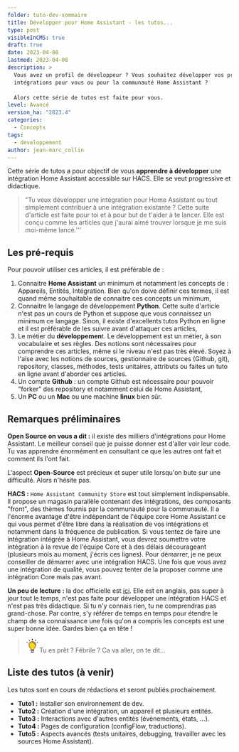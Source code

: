 ```yaml
---
folder: tuto-dev-sommaire
title: Développer pour Home Assistant - les tutos...
type: post
visibleInCMS: true
draft: true
date: 2023-04-08
lastmod: 2023-04-08
description: >
  Vous avez un profil de développeur ? Vous souhaitez développer vos propres
  intégrations pour vous ou pour la communauté Home Assistant ?

  Alors cette série de tutos est faite pour vous.
level: Avancé
version_ha: "2023.4"
categories:
  - Concepts
tags:
  - developpement
author: jean-marc_collin
---
```

Cette série de tutos a pour objectif de vous **apprendre à développer** une intégration Home Assistant accessible sur HACS. Elle se veut progressive et didactique.

> "Tu veux développer une intégration pour Home Assistant ou tout simplement contribuer à une intégration existante ? Cette suite d'article est faite pour toi et à pour but de t'aider à te lancer. Elle est conçu comme les articles que j'aurai aimé trouver lorsque je me suis moi-même lancé.'''

## Les pré-requis

Pour pouvoir utiliser ces articles, il est préférable de :

1. Connaitre **Home Assistant** un minimum et notamment les concepts de : Appareils, Entités, Intégration. Bien qu'on doive définir ces termes, il est quand même souhaitable de connaitre ces concepts un minimum,
2. Connaitre le langage de développement **Python**. Cette suite d'article n'est pas un cours de Python et suppose que vous connaissez un minimum ce langage. Sinon, il existe d'excellents tutos Python en ligne et il est préférable de les suivre avant d'attaquer ces articles,
3. Le métier du **développemen**t. Le développement est un métier, à son vocabulaire et ses règles. Des notions sont nécessaires pour comprendre ces articles, même si le niveau n'est pas très élevé. Soyez à l'aise avec les notions de sources, gestionnaire de sources (Github, git), repository, classes, méthodes, tests unitaires, attributs ou faites un tuto en ligne avant d'aborder ces articles.
4. Un compte **Github** : un compte Github est nécessaire pour pouvoir "forker" des repository et notamment celui de Home Assistant,
5. Un **PC** ou un **Mac** ou une machine **linux** bien sûr.

## Remarques préliminaires

**Open Source on vous a dit :** il existe des milliers d'intégrations pour Home Assistant. Le meilleur conseil que je puisse donner est d'aller voir leur code. Tu vas apprendre énormément en consultant ce que les autres ont fait et comment ils l'ont fait.

L'aspect **Open-Source** est précieux et super utile lorsqu'on bute sur une difficulté. Alors n'hésite pas.

**HACS :** `Home Assistant Community Store` est tout simplement indispensable. Il propose un magasin parallèle contenant des intégrations, des composants "front", des thèmes fournis par la communauté pour la communauté. Il a l'énorme avantage d'être indépendant de l'équipe core Home Assistant ce qui vous permet d'être libre dans la réalisation de vos intégrations et notamment dans la fréquence de publication. Si vous tentez de faire une intégration intégrée à Home Assistant, vous devrez soumettre votre intégration à la revue de l'équipe Core et à des délais décourageant (plusieurs mois au moment, j'écris ces lignes). Pour démarrer, je ne peux conseiller de démarrer avec une intégration HACS. Une fois que vous avez une intégration de qualité, vous pouvez tenter de la proposer comme une intégration Core mais pas avant.

**Un peu de lecture :** la doc officielle est [ici](https://developers.home-assistant.io/). Elle est en anglais, pas super à jour tout le temps, n'est pas faite pour développer une intégration HACS et n'est pas très didactique. Si tu n'y connais rien, tu ne comprendras pas grand-chose. Par contre, s'y référer de temps en temps pour étendre le champ de sa connaissance une fois qu'on a compris les concepts est une super bonne idée. Gardes bien ça en tête !

> [![Tip](https://github.com/jmcollin78/tuto-hacs/raw/master/images/tips.png?raw=true?raw=true)](https://github.com/jmcollin78/tuto-hacs/blob/master/images/tips.png?raw=true?raw=true)Tu es prêt ? Fébrile ? Ca va aller, on te dit...

## Liste des tutos (à venir)

Les tutos sont en cours de rédactions et seront publiés prochainement.

* **Tuto1 :** Installer son environnement de dev.
* **Tuto2 :** Création d'une intégration, un appareil et plusieurs entités.
* **Tuto3 :** Interactions avec d'autres entités (évènements, états, ...).
* **Tuto4 :** Pages de configuration (configFlow, traductions).
* **Tuto5 :** Aspects avancés (tests unitaires, debugging, travailler avec les sources Home Assistant).